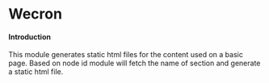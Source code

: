 # Wecron

#### Introduction ####

This module generates static html files for the content used on a basic page.
Based on node id module will fetch the name of section and generate a static html file.

